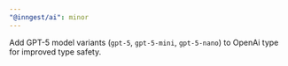 ```yaml
---
"@inngest/ai": minor
---
```


Add GPT-5 model variants (`gpt-5`, `gpt-5-mini`, `gpt-5-nano`) to OpenAi type for improved type safety.
